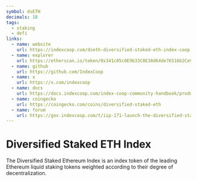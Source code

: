 ```yaml
---
symbol: dsETH
decimals: 18
tags:
  - staking
  - defi
links:
  - name: website
    url: https://indexcoop.com/dseth-diversified-staked-eth-index-coop
  - name: explorer
    url: https://etherscan.io/token/0x341c05c0E9b33C0E38d64de76516b2Ce970bB3BE
  - name: github
    url: https://github.com/IndexCoop
  - name: x
    url: https://x.com/indexcoop
  - name: docs
    url: https://docs.indexcoop.com/index-coop-community-handbook/products/diversified-staked-eth-index-dseth
  - name: coingecko
    url: https://coingecko.com/coins/diversified-staked-eth
  - name: forum
    url: https://gov.indexcoop.com/t/iip-171-launch-the-diversified-staked-eth-index-dseth/4389
---
```


# Diversified Staked ETH Index

The Diversified Staked Ethereum Index is an index token of the leading Ethereum liquid staking tokens weighted according to their degree of decentralization.
